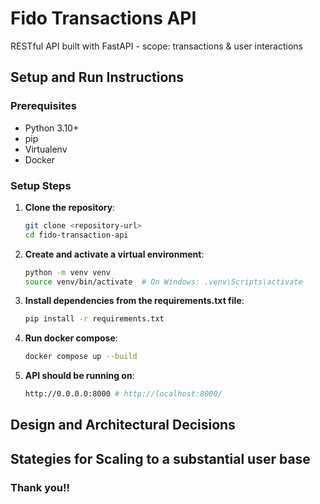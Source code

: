 # Fido Transactions API
RESTful API built with FastAPI - scope: transactions & user interactions

## Setup and Run Instructions

### Prerequisites

- Python 3.10+ 
- pip
- Virtualenv
- Docker

### Setup Steps

1. **Clone the repository**:
    ```bash
    git clone <repository-url>
    cd fido-transaction-api
    ```

2. **Create and activate a virtual environment**:
    ```bash
    python -m venv venv
    source venv/bin/activate  # On Windows: .venv\Scripts\activate
    ```

3. **Install dependencies from the requirements.txt file**:
    ```bash
    pip install -r requirements.txt
    ```

4. **Run docker compose**:
    ```bash
    docker compose up --build
    ```

5. **API should be running on**:
    ```bash
    http://0.0.0.0:8000 # http://localhost:8000/
    ```

## Design and Architectural Decisions




## Stategies for Scaling to a substantial user base





### Thank you!!

